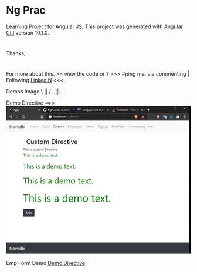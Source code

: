 # Ng Prac

Learning Project for Angular JS.
This project was generated with [Angular CLI](https://github.com/angular/angular-cli) version 10.1.0.

#

Thanks,

#

For more about this. >> view the code or ? >>> #ping me. via commenting | Following [LinkedIN](https://linkedin.com/in/sanjeeviic) <<<

Demos Image
\ || /
..||..

Demo Directive ==>>
![Demo Directive](https://github.com/chauhaniic/NgPrac/blob/master/src/app/demoapp/todo_a.jpg?raw=true)

Emp Form Demo
[Demo Directive](https://github.com/chauhaniic/NgPrac/blob/master/src/app/emp-form/t7c.mp4?raw=true)
